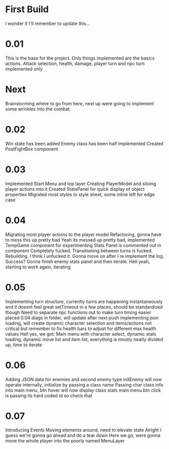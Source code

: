 # First Build
I wonder if I'll remember to update this...

# 0.01
This is the base for the project. Only things implemented are the basics actions.
Attack selection, health, damage, player turn and npc turn implemented only

# Next
Brainstorming where to go from here, next up were going to implement some wrinkles into the combat.

# 0.02
Win state has been added
Enemy class has been half implemented
Created PostFightBox component

# 0.03
Implemented Start Menu and top layer
Creating PlayerModel and siloing player actions into it
Created StatsPanel for quick display of object properties
Migrated most styles to style sheet, some inline left for edge case

# 0.04
Migrating most player actions to the player model
Refactoring, gonna have to mess this up pretty bad
Yeah its messed up pretty bad, implemented TempGame component for experimenting
Stats Panel is commented out in component
Completely fucked. Transitioning between turns is fucked. Rebuilding.
I think I unfucked it. Gonna move on after I re implement the log.
Success? Gonna finish enemy stats panel and then iterate.
Hell yeah, starting to work again, iterating

# 0.05 
Implementing turn structure, currently turns are happening instantaneously and it doesnt feel great setTimeout in a few places, should be standardized though
Need to separate npc functions out to make turn timing easier
placed 0.04 diags in folder, will update after next push
implementing json loading, will create dynamic character selection and items/actions
not critical but remember to fix health bars to adjust for different max health values
Hell yes, we got:
Main menu with character select, 
dynamic stats loading, 
dynamic move list and item list,
everything is mostly neatly divided up, time to iterate

# 0.06
Adding JSON data for enemies and second enemy type
initEnemy will now operate internally, initialize by passing a class name
Passing char class info into main menu, btn hover will now display class stats
main menu btn click is passing its hard coded id so check that

# 0.07
Introducing Events
Moving elements around, need to elevate state
Alright I guess we're gonna go ahead and do a tear down
Here we go, were gonna move the whole player into the poorly named MenuLayer
